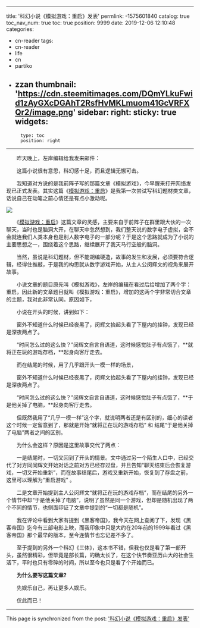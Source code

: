 
---
title: '科幻小说《模拟游戏：重启》发表'
permlink: -1575601840
catalog: true
toc_nav_num: true
toc: true
position: 9999
date: 2019-12-06 12:10:48
categories:
- cn-reader
tags:
- cn-reader
- life
- cn
- partiko
- zzan
thumbnail: 'https://cdn.steemitimages.com/DQmYLkuFwid1zAyGXcDGAhT2RsfHvMKLmuom41GcVRFXQr2/image.png'
sidebar:
    right:
        sticky: true
widgets:
    -
        type: toc
        position: right
---


　　昨天晚上，左岸编辑给我发来邮件：

　　这篇小说很有意思，科幻感十足，而且逻辑无懈可击。

　　我知道对方说的是我前阵子写的那篇文章《模拟游戏》，今早醒来打开网络发现已正式发表。其实这篇《[模拟游戏：重启](https://mp.weixin.qq.com/s/uFnyn5j4vnwVXiyOUXe0RA)》是我第一次尝试写科幻题材类文章，话说自己在动笔之前心情还是有点小激动呢。

![](https://cdn.steemitimages.com/DQmYLkuFwid1zAyGXcDGAhT2RsfHvMKLmuom41GcVRFXQr2/image.png)

　　《[模拟游戏：重启](https://mp.weixin.qq.com/s/uFnyn5j4vnwVXiyOUXe0RA)》这篇文章的灵感，主要来自于前阵子在群里跟大伙的一次聊天，当时也是脑洞大开，在聊天中忽然想到，我们整天说的数字电子虚拟，会不会就连我们人类本身也是别人数字电子的一部分呢？于是这个思路就成为了小说的主要思想之一，围绕着这个思路，继续展开了我天马行空般的脑洞。

　　当然，虽说是科幻题材，但不能胡编硬造，故事的发生和发展，必须要符合逻辑，经得住推敲，于是我的构思就从数字游戏开始，从主人公闵辉文的视角来展开故事。

　　小说文章的题目原先叫《模拟游戏》，左岸的编辑在看过后给增加了两个字：重启，因此新的文章题目就叫《模拟游戏：重启》，增加的这两个字非常切合文章的主题，我对此非常认同。原因如下，

　　小说在开头的时候，讲到如下：

　　窗外不知道什么时候已经夜黑了，闵辉文抬起头看了下屋内的挂钟，发现已经是深夜两点了。

　　“时间怎么过的这么快？”闵辉文自言自语道，这时候感觉肚子有点饿了，**就将正在玩的游戏存档，**起身向客厅走去。

　　而在结尾的时候，用了几乎跟开头一模一样的场景，

　　窗外不知道什么时候已经夜黑了，闵辉文抬起头看了下屋内的挂钟，发现已经是深夜两点了。

　　“时间怎么过的这么快？”闵辉文自言自语道，这时候感觉肚子有点饿了，**于是他关掉了电脑，**起身向客厅走去。

　　但既然我用了“几乎一模一样”这个字，就说明两者还是有区别的，细心的读者这个时候一定留意到了，那就是开始“就将正在玩的游戏存档” 和  结尾“于是他关掉了电脑”两者之间的区别。

　　为什么会这样？原因是这里故事交代了两点：

　　一是结尾时，一切又回到了开头的情景。文中通过另一个陌生人口中，已经交代了对方同闵辉文开始对话之前对方已经存过盘，并且告知“聊天结束后会恢复游戏，一切又开始重新”，而在故事结尾后，游戏又重新开始，恢复到了存盘之前，这里可以理解为“重启游戏” 。

　　二是文章开始提到主人公闵辉文“就将正在玩的游戏存档”，而在结尾的另外一个情节中却“于是他关掉了电脑”，说明了虽然是同一个游戏，但却是随机出现了两个不同的情节，也侧面印证了文章中提到的“一切都是随机”。

　　我在评论中看到大家有提到《黑客帝国》，我今天在网上查阅了下，发现《黑客帝国》迄今有三部电影上映，而我印象中只是大约在20年前的1999年看过《黑客帝国》那个最早的版本，至今连情节也忘记差不多了。

　　至于提到的另外一个科幻《三体》，这本书不错，但我也仅是看了第一部开头，虽然很精彩，但毕竟是部长篇，的确太长了，在这个快节奏亚历山大的社会生活下，平时也只有零碎的时间，所以至今也只是看了个开始而已。

　　**为什么要写这篇文章?**

　　先娱乐自己，再让更多人娱乐。

　　仅此而已！

- - -

This page is synchronized from the post: ['科幻小说《模拟游戏：重启》发表'](https://steemit.com/@rivalhw/-1575601840)
